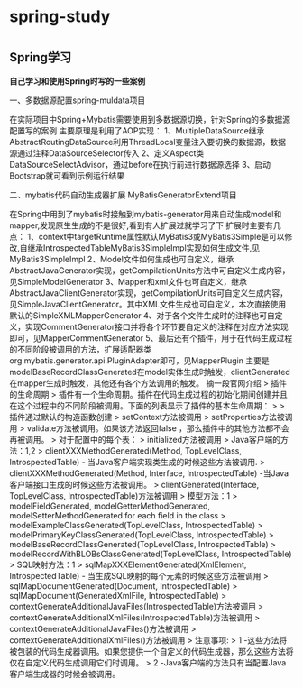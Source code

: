 # spring-study
# <h2>Spring学习</h2> #
**自己学习和使用Spring时写的一些案例**

一、多数据源配置spring-muldata项目

在实际项目中Spring+Mybatis需要使用到多数据源切换，针对Spring的多数据源配置写的案例
主要原理是利用了AOP实现：
1、MultipleDataSource继承AbstractRoutingDataSource利用ThreadLocal变量注入要切换的数据源，数据源通过注释DataSourceSelector传入
2、定义Aspect类DataSourceSelectAdvisor，通过before在执行前进行数据源选择
3、启动Bootstrap就可看到示例运行结果


二、mybatis代码自动生成器扩展 MyBatisGeneratorExtend项目

在Spring中用到了mybatis时接触到mybatis-generator用来自动生成model和mapper,发现原生生成的不是很好,看到有人扩展过就学习了下
扩展时主要有几点：
1、context中targetRuntime属性默认MyBatis3或MyBatis3Simple是可以修改,自继承IntrospectedTableMyBatis3SimpleImpl实现如何生成文件,见MyBatis3SimpleImpl
2、Model文件如何生成也可自定义，继承AbstractJavaGenerator实现，getCompilationUnits方法中可自定义生成内容，见SimpleModelGenerator
3、Mapper和xml文件也可自定义，继承AbstractJavaClientGenerator实现，getCompilationUnits可自定义生成内容，见SimpleJavaClientGenerator。其中XML文件生成也可自定义，本次直接使用默认的SimpleXMLMapperGenerator
4、对于各个文件生成时的注释也可自定义，实现CommentGenerator接口并将各个环节要自定义的注释在对应方法实现即可，见MapperCommentGenerator
5、最后还有个插件，用于在代码生成过程的不同阶段被调用的方法，扩展适配器类org.mybatis.generator.api.PluginAdapter即可，见MapperPlugin
主要是modelBaseRecordClassGenerated在model实体生成时触发，clientGenerated在mapper生成时触发，其他还有各个方法调用的触发。
摘一段官网介绍
    > 插件的生命周期
    > 插件有一个生命周期。插件在代码生成过程的初始化期间创建并且在这个过程中的不同阶段被调用。下面的列表显示了插件的基本生命周期：
    > 
    > 插件通过默认的构造函数创建
    > setContext方法被调用
    > setProperties方法被调用
    > validate方法被调用。如果该方法返回false ，那么插件中的其他方法都不会再被调用。
    > 对于配置中的每个表：
    > initialized方法被调用
    > Java客户端的方法：1,2
    > clientXXXMethodGenerated(Method, TopLevelClass, IntrospectedTable) - 当Java客户端实现类生成的时候这些方法被调用.
    > clientXXXMethodGenerated(Method, Interface, IntrospectedTable) -当Java客户端接口生成的时候这些方法被调用。
    > clientGenerated(Interface, TopLevelClass, IntrospectedTable)方法被调用
    > 模型方法：1
    > modelFieldGenerated, modelGetterMethodGenerated, modelSetterMethodGenerated for each field in the class
    > modelExampleClassGenerated(TopLevelClass, IntrospectedTable)
    > modelPrimaryKeyClassGenerated(TopLevelClass, IntrospectedTable)
    > modelBaseRecordClassGenerated(TopLevelClass, IntrospectedTable)
    > modelRecordWithBLOBsClassGenerated(TopLevelClass, IntrospectedTable)
    > SQL映射方法：1
    > sqlMapXXXElementGenerated(XmlElement, IntrospectedTable) - 当生成SQL映射的每个元素的时候这些方法被调用
    > sqlMapDocumentGenerated(Document, IntrospectedTable)
    > sqlMapDocument(GeneratedXmlFile, IntrospectedTable)
    > contextGenerateAdditionalJavaFiles(IntrospectedTable)方法被调用
    > contextGenerateAdditionalXmlFiles(IntrospectedTable)方法被调用
    > contextGenerateAdditionalJavaFiles()方法被调用
    > contextGenerateAdditionalXmlFiles()方法被调用
    > 注意事项:
    > 1 -这些方法将被包装的代码生成器调用。如果您提供一个自定义的代码生成器，那么这些方法将仅在自定义代码生成调用它们时调用。
    > 2 -Java客户端的方法只有当配置Java客户端生成器的时候会被调用。

